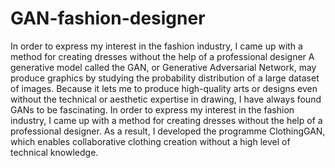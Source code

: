 # GAN-fashion-designer
In order to express my interest in the fashion industry, I came up with a method for creating dresses without the help of a professional designer
A generative model called the GAN, or Generative Adversarial Network, may produce graphics by studying the probability distribution of a large dataset of images. Because it lets me to produce high-quality arts or designs even without the technical or aesthetic expertise in drawing, I have always found GANs to be fascinating. In order to express my interest in the fashion industry, I came up with a method for creating dresses without the help of a professional designer. As a result, I developed the programme ClothingGAN, which enables collaborative clothing creation without a high level of technical knowledge.
